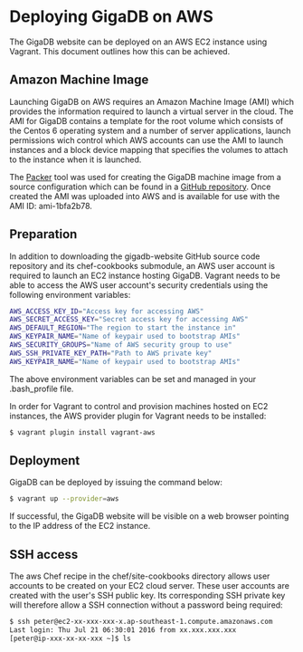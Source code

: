 # Deploying GigaDB on AWS

The GigaDB website can be deployed on an AWS EC2 instance using Vagrant.
This document outlines how this can be achieved.

## Amazon Machine Image

Launching GigaDB on AWS requires an Amazon Machine Image (AMI) which
provides the information required to launch a virtual server in the
cloud. The AMI for GigaDB contains a template for the root volume which
consists of the Centos 6 operating system and a number of server
applications, launch permissions wich control which AWS accounts can use
the AMI to launch instances and a block device mapping that specifies 
the volumes to attach to the instance when it is launched.

The [Packer](https://www.packer.io) tool was used for creating the
GigaDB machine image from a source configuration which can be found in a
[GitHub repository](https://github.com/pli888/vagrant-boxes). Once
created the AMI was uploaded into AWS and is available for use with the
AMI ID: ami-1bfa2b78.

## Preparation

In addition to downloading the gigadb-website GitHub source code
repository and its chef-cookbooks submodule, an AWS user account is 
required to launch an EC2 instance hosting GigaDB. Vagrant needs to be 
able to access the AWS user account's security credentials using the 
following environment variables:

```bash
AWS_ACCESS_KEY_ID="Access key for accessing AWS"
AWS_SECRET_ACCESS_KEY="Secret access key for accessing AWS"
AWS_DEFAULT_REGION="The region to start the instance in"
AWS_KEYPAIR_NAME="Name of keypair used to bootstrap AMIs"
AWS_SECURITY_GROUPS="Name of AWS security group to use"
AWS_SSH_PRIVATE_KEY_PATH="Path to AWS private key"
AWS_KEYPAIR_NAME="Name of keypair used to bootstrap AMIs"
```

The above environment variables can be set and managed in your
.bash_profile file.

In order for Vagrant to control and provision machines hosted on EC2
instances, the AWS provider plugin for Vagrant needs to be installed:

```bash
$ vagrant plugin install vagrant-aws
```

## Deployment

GigaDB can be deployed by issuing the command below:

```bash
$ vagrant up --provider=aws
```

If successful, the GigaDB website will be visible on a web browser
pointing to the IP address of the EC2 instance.

## SSH access

The aws Chef recipe in the chef/site-cookbooks directory allows user
accounts to be created on your EC2 cloud server. These user accounts
are created with the user's SSH public key. Its corresponding SSH
private key will therefore allow a SSH connection without a password
being required:

```bash
$ ssh peter@ec2-xx-xxx-xxx-x.ap-southeast-1.compute.amazonaws.com
Last login: Thu Jul 21 06:30:01 2016 from xx.xxx.xxx.xxx
[peter@ip-xxx-xx-xx-xxx ~]$ ls

```